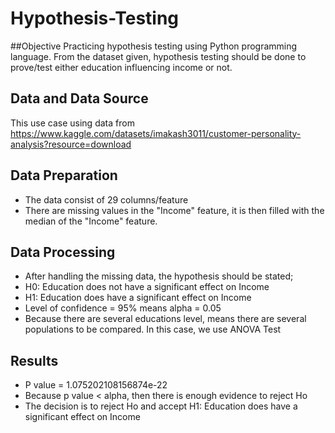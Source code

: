 # Hypothesis-Testing

##Objective
Practicing hypothesis testing using Python programming language. From the dataset given, hypothesis testing should be done to prove/test either education influencing income or not.

## Data and Data Source
This use case using data from https://www.kaggle.com/datasets/imakash3011/customer-personality-analysis?resource=download

## Data Preparation
- The data consist of 29 columns/feature 
- There are missing values in the "Income" feature, it is then filled with the median of the "Income" feature.

## Data Processing
- After handling the missing data, the hypothesis should be stated;
- H0: Education does not have a significant effect on Income
- H1: Education does have a significant effect on Income
- Level of confidence = 95% means alpha = 0.05
- Because there are several educations level, means there are several populations to be compared. In this case, we use ANOVA Test

## Results
- P value = 1.075202108156874e-22
- Because p value < alpha, then there is enough evidence to reject Ho
- The decision is to reject Ho and accept H1:  Education does have a significant effect on Income


